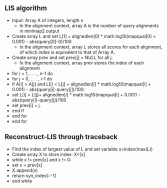 ## LIS algorithm
- Input: Array A of integers, length n 
  * In the alignment context, array A is the number of query alignments in minimap2 output
- Create array L and set L[1] = alignedlen[0] * math.log10(mapqual[0] + 0.001) - abs(query[0]-0)/100
  * In the alignment context, array L stores all scores for each alignment, of which index is equivalent to that of Array A. 
- Create array prev and set prev[j] = NULL for all j.
  * In the alignment context, array prev stores the index of each alignment
- for i = 1, . . . , n-1 do
- for j = 0, . . . , i-1 do
- if A[i] > A[j] and L[i] < L[j] + alignedlen[i] * math.log10(mapqual[i] + 0.001) - abs(query[i]-query[j])/100:
- set L[i] = L[j]+ alignedlen[i] * math.log10(mapqual[i] + 0.001) - abs(query[i]-query[j])/100
- set prev[i] = j.
- end if
- end for
- end for

## Reconstruct-LIS through traceback
- Find the index of largest value of L and set variable x=index(max(L))
- Create array X to store index: X=[x]
- while x != prev[x] and x != 0:
- set x = prev[x]
- X.append(x)
- return syn_index[::-1]
- end while
